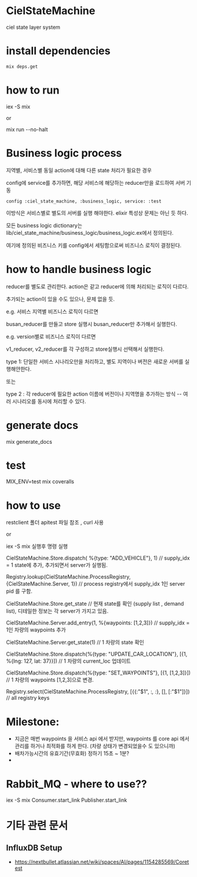 # CielStateMachine

ciel state layer system

# install dependencies

```sh
mix deps.get
```

# how to run

iex -S mix

or

mix run --no-halt


# Business logic process

지역별, 서비스별 동일 action에 대해 다른 state 처리가 필요한 경우

config에 service를 추가하면, 해당 서비스에 해당하는 reducer만을 로드하여 서버 기동

```
config :ciel_state_machine, :business_logic, service: :test
```

이방식은 서비스별로 별도의 서버를 실행 해야한다. elixir 특성상 문제는 아닌 듯 하다.

모든 business logic dictionary는 lib/ciel_state_machine/business_logic/business_logic.ex에서 정의된다.

여기에 정의된 비즈니스 키를 config에서 세팅함으로써 비즈니스 로직이 결정된다.


# how to handle business logic

reducer를 별도로 관리한다. action은 같고 reducer에 의해 처리되는 로직이 다르다.

추가되는 action이 있을 수도 있으나, 문제 없을 듯.

e.g. 서비스 지역별 비즈니스 로직이 다르면

busan_reducer를 만들고 store 실행시 busan_reducer만 추가해서 실행한다.

e.g. version별로 비즈니스 로직이 다르면

v1_reducer, v2_reducer를 각 구성하고 store실행시 선택해서 실행한다.


type 1: 단일한 서비스 시나리오만을 처리하고, 별도 지역이나 버전은 새로운 서버를 실행해얀한다.

또는

type 2 : 각 reducer에 필요한 action 이름에 버전이나 지역명을 추가하는 방식 -- 여러 시나리오를 동시에 처리할 수 있다.


# generate docs

mix generate_docs


# test

MIX_ENV=test mix coveralls

# how to use

restclient 폴더 apitest 파일 참조 , curl 사용

or

iex -S mix 실행후 명령 실행

CielStateMachine.Store.dispatch( %{type: "ADD_VEHICLE"}, 1) // supply_idx = 1 state에 추가, 추가되면서 server가 실행됨.

Registry.lookup(CielStateMachine.ProcessRegistry, {CielStateMachine.Server, 1}) // process registry에서 supply_idx 1인 server pid 를 구함.

CielStateMachine.Store.get_state  // 현재 state를 확인 (supply list , demand list), 디테일한 정보는 각 server가 가지고 있음.

CielStateMachine.Server.add_entry(1, %{waypoints: [1,2,3]}) // supply_idx = 1인 차량의 waypoints 추가


CielStateMachine.Server.get_state(1) // 1 차량의 state 확인

CielStateMachine.Store.dispatch(%{type: "UPDATE_CAR_LOCATION"}, [{1, %{lng: 127, lat: 37}}]) // 1 차량의 current_loc 업데이트

CielStateMachine.Store.dispatch(%{type: "SET_WAYPOINTS"}, [{1, [1,2,3]}]) // 1 차량의 waypoints [1,2,3]으로 변경.

Registry.select(CielStateMachine.ProcessRegistry, [{{:"$1", :_, :_}, [], [:"$1"]}])  // all registry keys

# Milestone:
- 지금은 매번 waypoints 을 서비스 api 에서 받지만, waypoints 를 core api 에서 관리를 하거나 최적화를 하게 한다. (차량 상태가 변경되었을수 도 있으니까)
- 배차가능시간의 유효기간(무효화) 정하기 15초 ~ 1분?
-

# Rabbit_MQ - where to use?? 

iex -S mix
Consumer.start_link
Publisher.start_link

# 기타 관련 문서

## InfluxDB Setup
- https://nextbullet.atlassian.net/wiki/spaces/AI/pages/1154285569/Coretest